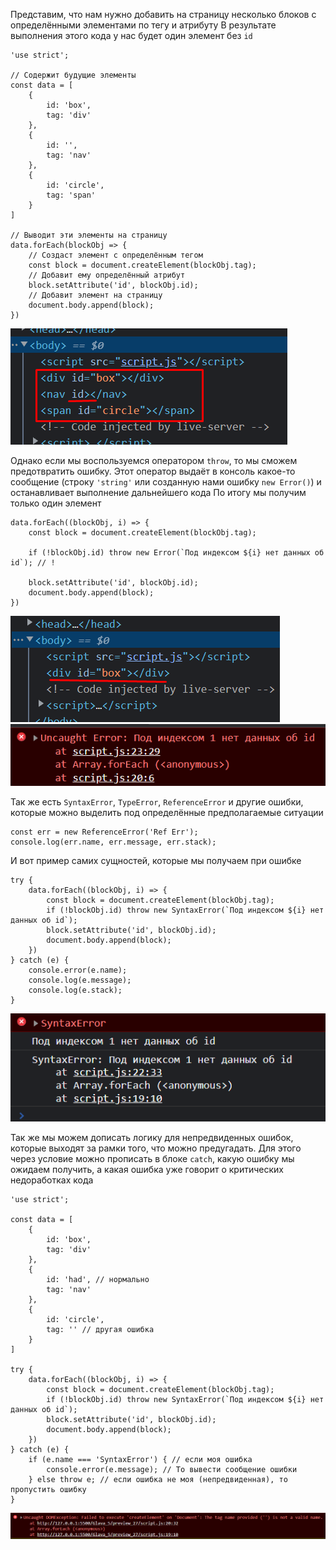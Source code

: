 
Представим, что нам нужно добавить на страницу несколько блоков с определёнными элементами по тегу и атрибуту
В результате выполнения этого кода у нас будет один элемент без `id`

```JS
'use strict';

// Содержит будущие элементы
const data = [
    {
        id: 'box',
        tag: 'div'
    },
    {
        id: '',
        tag: 'nav'
    },
    {
        id: 'circle',
        tag: 'span'
    }
]

// Выводит эти элементы на страницу
data.forEach(blockObj => {
	// Создаст элемент с определённым тегом
    const block = document.createElement(blockObj.tag);
    // Добавит ему определённый атрибут
    block.setAttribute('id', blockObj.id);
    // Добавит элемент на страницу
    document.body.append(block);
})
```

![](_png/Pasted%20image%2020220928185834.png)

Однако если мы воспользуемся оператором `throw`, то мы сможем предотвратить ошибку. Этот оператор выдаёт в консоль какое-то сообщение (строку `'string'` или созданную нами ошибку `new Error()`) и останавливает выполнение дальнейшего кода
По итогу мы получим только один элемент

```JS
data.forEach((blockObj, i) => {
    const block = document.createElement(blockObj.tag);

    if (!blockObj.id) throw new Error(`Под индексом ${i} нет данных об id`); // !

    block.setAttribute('id', blockObj.id);
    document.body.append(block);
})
```

![](_png/Pasted%20image%2020220928185636.png)
![](_png/Pasted%20image%2020220928190905.png)

Так же есть `SyntaxError`, `TypeError`, `ReferenceError` и другие ошибки, которые можно выделить под определённые предполагаемые ситуации

```JS
const err = new ReferenceError('Ref Err');
console.log(err.name, err.message, err.stack);
```

И вот пример самих сущностей, которые мы получаем при ошибке

```JS
try {
    data.forEach((blockObj, i) => {
        const block = document.createElement(blockObj.tag);
        if (!blockObj.id) throw new SyntaxError(`Под индексом ${i} нет данных об id`);
        block.setAttribute('id', blockObj.id);
        document.body.append(block);
    })
} catch (e) {
    console.error(e.name);
    console.log(e.message);
    console.log(e.stack);
}
```

![](_png/Pasted%20image%2020220928192423.png)

Так же мы можем дописать логику для непредвиденных ошибок, которые выходят за рамки того, что можно предугадать. Для этого через условие можно прописать в блоке `catch`, какую ошибку мы ожидаем получить, а какая ошибка уже говорит о критических недоработках кода

```JS
'use strict';

const data = [
    {
        id: 'box',
        tag: 'div'
    },
    {
        id: 'had', // нормально
        tag: 'nav'
    },
    {
        id: 'circle',
        tag: '' // другая ошибка
    }
]

try {
    data.forEach((blockObj, i) => {
        const block = document.createElement(blockObj.tag);
        if (!blockObj.id) throw new SyntaxError(`Под индексом ${i} нет данных об id`);
        block.setAttribute('id', blockObj.id);
        document.body.append(block);
    })
} catch (e) {
    if (e.name === 'SyntaxError') { // если моя ошибка
        console.error(e.message); // То вывести сообщение ошибки
    } else throw e; // если ошибка не моя (непредвиденная), то пропустить ошибку
}
```

![](_png/Pasted%20image%2020220928192748.png)
